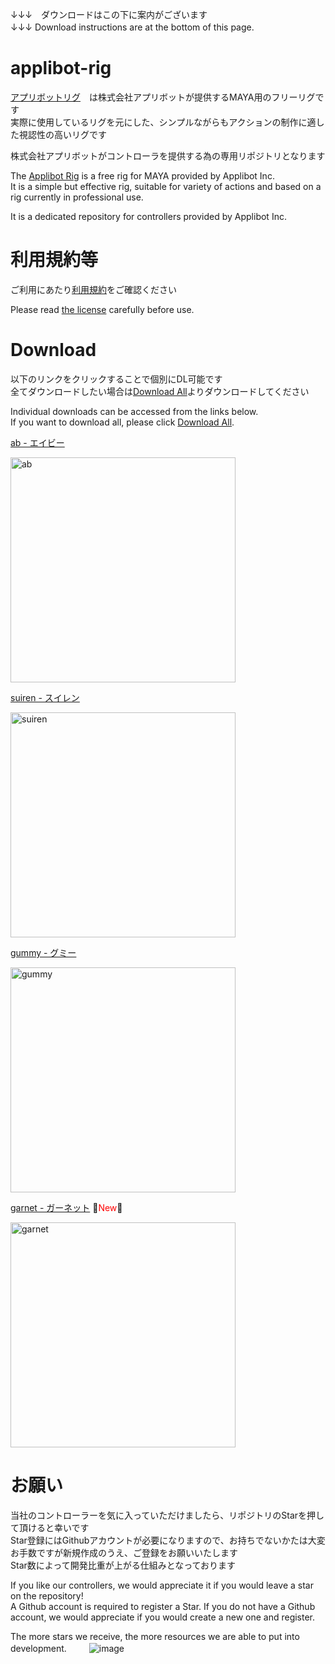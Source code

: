 ↓↓↓　ダウンロードはこの下に案内がございます\
↓↓↓ Download instructions are at the bottom of this page.
　　
# applibot-rig
[アプリボットリグ](https://www.applibot.co.jp/recruit/3dadopt/3drig/)　は株式会社アプリボットが提供するMAYA用のフリーリグです\
実際に使用しているリグを元にした、シンプルながらもアクションの制作に適した視認性の高いリグです

株式会社アプリボットがコントローラを提供する為の専用リポジトリとなります

The [Applibot Rig](https://www.applibot.co.jp/en/3drig/) is a free rig for MAYA provided by Applibot Inc.\
It is a simple but effective rig, suitable for variety of actions and based on a rig currently in professional use.

It is a dedicated repository for controllers provided by Applibot Inc.

# 利用規約等
ご利用にあたり[利用規約](https://github.com/applibot-inc/applibot-rig/blob/main/LICENCE "利用規約")をご確認ください

Please read [the license](https://github.com/applibot-inc/applibot-rig/blob/main/LICENCE "license") carefully before use.

# Download
以下のリンクをクリックすることで個別にDL可能です\
全てダウンロードしたい場合は[Download All](https://github.com/applibot-inc/applibot-rig/releases/download/v2.0.0/ApplibotRig.zip "Download All")よりダウンロードしてください

Individual downloads can be accessed from the links below.\
If you want to download all, please click [Download All](https://github.com/applibot-inc/applibot-rig/releases/download/v2.0.0/ApplibotRig.zip "Download All").

[ab - エイビー](https://github.com/applibot-inc/applibot-rig/releases/download/v2.0.0/ab_rig_A.zip "ab - エイビー")

<img width="360" alt="ab" src="https://github.com/applibot-inc/applibot-rig/assets/97662281/e1971b51-5b87-40eb-85fa-defa0bdde5a2">

[suiren - スイレン](https://github.com/applibot-inc/applibot-rig/releases/download/v2.0.0ab_rig_B.zip "suiren - スイレン")

<img width="360" alt="suiren" src="https://github.com/applibot-inc/applibot-rig/assets/97662281/d929030f-59b5-495d-958e-3ef088a5c053">

[gummy - グミー](https://github.com/applibot-inc/applibot-rig/releases/download/v2.0.0/ab_rig_C.zip "gummy - グミー")

<img width="360" alt="gummy" src="https://github.com/applibot-inc/applibot-rig/assets/97662281/ee63d23d-0125-49bd-95a5-15e01e03528e">

[garnet - ガーネット](https://github.com/applibot-inc/applibot-rig/releases/download/v2.0.0/ab_rig_D.zip "garnet - ガーネット") 🎉<span style="color: red; ">New</span>🎉

<img width="360" alt="garnet" src="https://github.com/user-attachments/assets/66f9ca66-5e5b-4e6f-a71a-f215ee77b60e" />


# お願い
当社のコントローラーを気に入っていただけましたら、リポジトリのStarを押して頂けると幸いです\
Star登録にはGithubアカウントが必要になりますので、お持ちでないかたは大変お手数ですが新規作成のうえ、ご登録をお願いいたします\
Star数によって開発比重が上がる仕組みとなっております

If you like our controllers, we would appreciate it if you would leave a star on the repository!\
A Github account is required to register a Star. If you do not have a Github account, we would appreciate if you would create a new one and register.

The more stars we receive, the more resources we are able to put into development.
　　
![image](https://github.com/applibot-inc/applibot-rig/assets/97662281/6328a32f-8ec5-4b4d-980c-7da61619043b)



